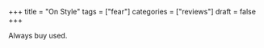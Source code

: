 +++
title = "On Style"
tags = ["fear"]
categories = ["reviews"]
draft = false
+++

Always buy used.

